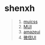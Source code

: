 # shenxh
>1. [muicss](https://www.muicss.com/)
>2. [MUI](http://dev.dcloud.net.cn/mui/)
>3. [amazeui](http://amazeui.org/)
>4. [微信UI](https://github.com/weui/weui)
